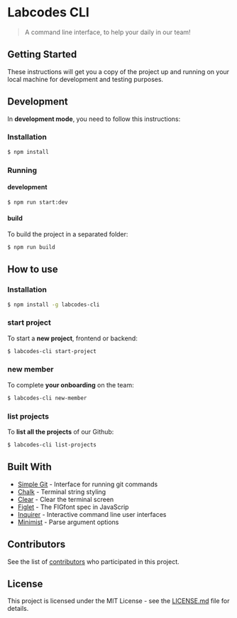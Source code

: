 # Labcodes CLI

> A command line interface, to help your daily in our team!

## Getting Started

These instructions will get you a copy of the project up and running on your local machine for development and testing purposes.

## Development

In **development mode**, you need to follow this instructions:

### Installation

```sh
$ npm install
```

### Running

#### development

```sh
$ npm run start:dev
```

#### build

To build the project in a separated folder:

```sh
$ npm run build
```

## How to use

### Installation

```sh
$ npm install -g labcodes-cli
```

### start project

To start a **new project**, frontend or backend:

```sh
$ labcodes-cli start-project
```

### new member

To complete **your onboarding** on the team:

```sh
$ labcodes-cli new-member
```

### list projects

To **list all the projects** of our Github:

```sh
$ labcodes-cli list-projects
```

## Built With

* [Simple Git](https://www.npmjs.com/package/simple-git) - Interface for running git commands
* [Chalk](https://www.npmjs.com/package/chalk) - Terminal string styling
* [Clear](https://www.npmjs.com/package/clear) - Clear the terminal screen
* [Figlet](https://www.npmjs.com/package/figlet) - The FIGfont spec in JavaScrip
* [Inquirer](https://www.npmjs.com/package/inquirer) - Interactive command line user interfaces
* [Minimist](https://www.npmjs.com/package/minimist) - Parse argument options

## Contributors

See the list of [contributors](https://github.com/labcodes/knowledge-cli/contributors) who participated in this project.

## License

This project is licensed under the MIT License - see the [LICENSE.md](LICENSE.md) file for details.
